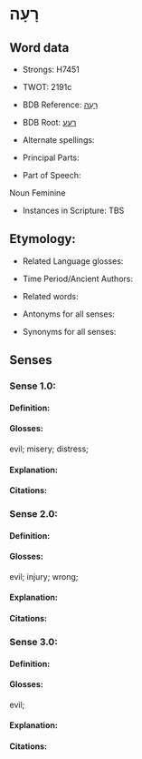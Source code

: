 # רָעָה

<!-- Status: S2="NeedsEdits" -->
<!-- Lexica used for edits:   -->

## Word data

* Strongs: H7451

* TWOT: 2191c

* BDB Reference: [רָעָה](rc://en/bdb/dict/t.dq.ae)

* BDB Root: [רעע](rc://en/bdb/dict/t.dq.aa)

* Alternate spellings:

* Principal Parts:

* Part of Speech:

Noun Feminine

* Instances in Scripture: TBS

## Etymology:

* Related Language glosses:

* Time Period/Ancient Authors:

* Related words:

* Antonyms for all senses:

* Synonyms for all senses:

## Senses

### Sense 1.0:

#### Definition:

#### Glosses:

evil; misery; distress; 

#### Explanation:

#### Citations:



### Sense 2.0:

#### Definition:

#### Glosses:

evil; injury; wrong; 

#### Explanation:

#### Citations:



### Sense 3.0:

#### Definition:

#### Glosses:

evil; 

#### Explanation:

#### Citations:




